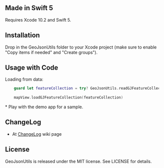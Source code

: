 ## Made in Swift 5
Requires Xcode 10.2 and Swift 5.

## Installation
Drop in the GeoJsonUtils folder to your Xcode project (make sure to enable "Copy items if needed" and "Create groups").

## Usage with Code
Loading from data:
```swift
    guard let featureCollection = try? GeoJsonUtils.readGJFeatureCollectionFrom(file: "nyc_neighborhoods",
                                                                                withExtension: "geojson") else { return }
    mapView.loadGJFeatureCollection(featureCollection)
```

\* Play with the demo app for a sample.

## ChangeLog
- At [ChangeLog](https://github.com/codingManu/GeoJsonUtils/wiki/CHANGELOG) wiki page

## License

GeoJsonUtils is released under the MIT license. See LICENSE for details.
